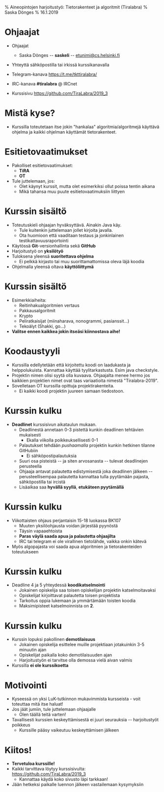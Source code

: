 % Aineopintojen harjoitustyö: Tietorakenteet ja algoritmit (Tiralabra)
% Saska Dönges
% 16.1.2019

# Ohjaajat

- Ohjaajat
    - Saska Dönges -- **saskeli** -- etunimi@cs.helsinki.fi
- Yhteyttä sähköpostilla tai irkissä kurssikanavalla

- Telegram-kanava https://t.me/tkttiralabra/
- IRC-kanava **#tiralabra** @ IRCnet
- Kurssisivu https://github.com/TiraLabra/2019_3

# Mistä kyse?

- Kurssilla toteutetaan itse jokin "hankalaa" algoritmia/algoritmejä käyttävä ohjelma ja kaikki ohjelman käyttämät tietorakenteet.

# Esitietovaatimukset

- Pakolliset esitietovaatimukset:
    - **TiRA**
    - **OT**
- Tule juttelemaan, jos:
    - Olet käynyt kurssit, mutta olet esimerkiksi ollut poissa tentin aikana
    - Mikä tahansa muu puute esitietovaatimuksiin liittyen

# Kurssin sisältö

- Toteutuskieli ohjaajan hyväksyttävä. Ainakin Java käy.
    - Tule kuitenkin juttelemaan jollet kirjoita javalla.
    - Ota huomioon että vaaditaan testaus ja jonkinlainen testikattavuusraportointi
- Käytössä **Git**-versionhallinta sekä **GitHub**
- Harjoitustyö on **yksilötyö**
- Tuloksena yleensä **suoritettava ohjelma**
    - Ei pelkkä kirjasto tai muu suorittamattomissa oleva läjä koodia
- Ohjelmalla yleensä oltava **käyttöliittymä**

# Kurssin sisältö

- Esimerkkiaiheita:
    - Reitinhakualgoritmien vertaus
    - Pakkausalgoritmit
    - Krypto
    - Peliratkaisijat (miinaharava, nonogrammi, pasianssit...)
    - Tekoälyt (Shakki, go...)
- **Valitse ennen kaikkea jokin itseäsi kiinnostava aihe!**

# Koodaustyyli

- Kurssilla edellytetään että kirjoitettu koodi on laadukasta ja helppolukuista. Kannattaa käyttää tyylitarkastusta. Esim java checkstyle.
- Projektin nimen olisi syytä olla kuvaava. Ohjaajalta menee hermo jos kaikkien projektien nimet ovat taas variaatioita nimestä "Tiralabra-2019".
- Sovelletaan OT kurssilla opittuja projektirakenteita.
    - Ei kaikki koodi projektin juureen samaan tiedostoon.

# Kurssin kulku

- **Deadlinet** kurssisivun aikataulun mukaan.
    - Deadlinestä annetaan 0-3 pistettä kunkin deadlinen tehtävien mukaisesti
        - Ekalla viikolla poikkeuksellisesti 0-1
    - Palautukset tehdään *pushaamalla* projektin kunkin hetkinen tilanne GitHubiin
        - Ei sähköpostipalautuksia
    - Suuri osa pisteistä -- ja siten arvosanasta -- tulevat deadlinejen perusteella
    - Ohjaaja antavat palautetta edistymisestä joka deadlinen jälkeen -- perusteellisempaa palautetta kannattaa tulla pyytämään pajasta, sähköpostilla tai ircistä
    - Lisäaikaa saa **hyvällä syyllä**, **etukäteen pyytämällä**

# Kurssin kulku

- Viikottaisten ohjaus perjantaisin 15-18 luokassa BK107
    - Muuten yksilöohjausta voidan järjestää pyynöstä
    - Täysin vapaaehtoista
    - **Paras väylä saada apua ja palautetta ohjaajilta**
    - IRC tai telegram ei ole virallinen tietolähde, vaikka onkin kätevä
- Myös algopajasta voi saada apua algoritmien ja tietorakenteiden toteutukseen

# Kurssin kulku

- Deadline 4 ja 5 yhteydessä **koodikatselmointi**
    - Jokainen opiskelija saa toisen opiskelijan projektin katselmoitavaksi
    - Opiskelijat kirjoittavat palautetta toisen projektista
    - Tarkoitus oppia lukemaan ja ymmärtämään toisten koodia
    - Maksimipisteet katselmoinnista on **2**.

# Kurssin kulku

- Kurssin lopuksi pakollinen **demotilaisuus**
    - Jokainen opiskelija esittelee muille projektiaan jotakuinkin 3-5 minuutin ajan
    - Opiskelijat paikalla koko demotilaisuuden ajan
    - Harjoitustyön ei tarvitse olla demossa vielä aivan valmis
- Kurssilla **ei ole kurssikoetta**

# Motivointi

- Kyseessä on yksi LuK-tutkinnon mukavimmista kursseista - voit toteuttaa mitä itse haluat!
- Jos jäät jumiin, tule juttelemaan ohjaajalle
    - Olen täällä teitä varten!
- Tavallisesti kurssien keskeyttämisestä ei juuri seurauksia -- harjoitustyöt poikkeus
    - Kurssille pääsy vaikeutuu keskeyttämisen jälkeen

# Kiitos!

- **Tervetuloa kurssille!**
- Kaikki tarvittava löytyy kurssisivulta: https://github.com/TiraLabra/2019_3
    - Kannattaa käydä koko sivusto läpi tarkkaan!
- Jään hetkeksi paikalle luennon jälkeen vastailemaan kysymyksiin

